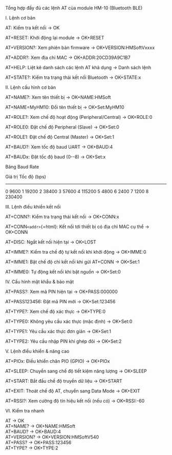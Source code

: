 Tổng hợp đầy đủ các lệnh AT của module HM-10 (Bluetooth BLE)

I. Lệnh cơ bản

AT: Kiểm tra kết nối → OK

AT+RESET: Khởi động lại module → OK+RESET

AT+VERSION?: Xem phiên bản firmware → OK+VERSION:HMSoftVxxxx

AT+ADDR?: Xem địa chỉ MAC → OK+ADDR:20CD39A9C1B7

AT+HELP: Liệt kê danh sách các lệnh AT khả dụng → Danh sách lệnh

AT+STATE?: Kiểm tra trạng thái kết nối Bluetooth → OK+STATE:x

II. Lệnh cấu hình cơ bản

AT+NAME?: Xem tên thiết bị → OK+NAME:HMSoft

AT+NAME=MyHM10: Đổi tên thiết bị → OK+Set:MyHM10

AT+ROLE?: Xem chế độ hoạt động (Peripheral/Central) → OK+ROLE:0

AT+ROLE0: Đặt chế độ Peripheral (Slave) → OK+Set:0

AT+ROLE1: Đặt chế độ Central (Master) → OK+Set:1

AT+BAUD?: Xem tốc độ baud UART → OK+BAUD:4

AT+BAUDx: Đặt tốc độ baud (0--8) → OK+Set:x

Bảng Baud Rate

  Giá trị   Tốc độ (bps)
  --------- --------------
  0         9600
  1         19200
  2         38400
  3         57600
  4         115200
  5         4800
  6         2400
  7         1200
  8         230400

III. Lệnh điều khiển kết nối

AT+CONN?: Kiểm tra trạng thái kết nối → OK+CONN:x

AT+CONN`<addr>`{=html}: Kết nối tới thiết bị có địa chỉ MAC cụ thể →
OK+CONN

AT+DISC: Ngắt kết nối hiện tại → OK+LOST

AT+IMME?: Kiểm tra chế độ tự kết nối khi khởi động → OK+IMME:0

AT+IMME1: Bật chế độ chỉ kết nối khi gửi AT+CONN → OK+Set:1

AT+IMME0: Tự động kết nối khi bật nguồn → OK+Set:0

IV. Cấu hình mật khẩu & bảo mật

AT+PASS?: Xem mã PIN hiện tại → OK+PASS:000000

AT+PASS123456: Đặt mã PIN mới → OK+Set:123456

AT+TYPE?: Xem chế độ xác thực → OK+TYPE:0

AT+TYPE0: Không yêu cầu xác thực (mặc định) → OK+Set:0

AT+TYPE1: Yêu cầu xác thực đơn giản → OK+Set:1

AT+TYPE2: Yêu cầu nhập PIN khi ghép đôi → OK+Set:2

V. Lệnh điều khiển & nâng cao

AT+PIOx: Điều khiển chân PIO (GPIO) → OK+PIOx

AT+SLEEP: Chuyển sang chế độ tiết kiệm năng lượng → OK+SLEEP

AT+START: Bắt đầu chế độ truyền dữ liệu → OK+START

AT+EXIT: Thoát chế độ AT, chuyển sang Data Mode → OK+EXIT

AT+RSSI?: Xem cường độ tín hiệu kết nối (nếu có) → OK+RSSI:-60

VI. Kiểm tra nhanh

AT → OK\
AT+NAME? → OK+NAME:HMSoft\
AT+BAUD? → OK+BAUD:4\
AT+VERSION? → OK+VERSION:HMSoftV540\
AT+PASS? → OK+PASS:123456\
AT+TYPE? → OK+TYPE:2
